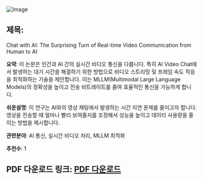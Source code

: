 ![Image](https://cdn-thumbnails.huggingface.co/social-thumbnails/papers/2507.10510.png)
## 제목:
Chat with AI: The Surprising Turn of Real-time Video Communication from Human to AI

**요약**:
이 논문은 인간과 AI 간의 실시간 비디오 통신을 다룹니다. 특히 AI Video Chat에서 발생하는 대기 시간을 해결하기 위한 방법으로 비디오 스트리밍 및 프레임 속도 적응을 최적화하는 기술을 제안합니다. 이는 MLLM(Multimodal Large Language Models)의 정확성을 높이고 전송 비트레이트를 줄여 효율적인 통신을 가능하게 합니다.

**쉬운설명**:
이 연구는 AI와의 영상 채팅에서 발생하는 시간 지연 문제를 줄이고자 합니다. 영상을 전송할 때 얼마나 빨리 보여줄지를 조정해서 성능을 높이고 데이터 사용량을 줄이는 방법을 제시합니다.

**관련분야**:
AI 통신, 실시간 비디오 처리, MLLM 최적화

**추천수**:
1

**PDF 다운로드 링크**: [PDF 다운로드](https://arxiv.org/pdf/2507.10510)
---